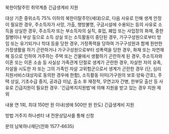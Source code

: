 북한이탈주민 취약계층 긴급생계비 지원

대상
기준 중위소득 75% 이하의 북한이탈주민(세대)으로, 다음 사유로 인해 생계 안정이 필요한 경우,
주소득자가 사망, 가출, 행방불명, 구금시설에 수용되는 등의 사유로 소득을 상실한 경우, 주소득자 또는 부소득자의 실직, 휴업, 폐업 또는 사업장의 화재, 중한 질병이나 부상 등으로 소득 상실 또는 소득활동이 중단된 경우, 가구구성원으로부터 방임 또는 유기되거나 학대 등을 당한 경우, 가정폭력을 당하여 가구구성원과 함께 원만한 가정생활을 하기 곤란하거나 가구구성원으로부터 성폭력을 당한 경우, 화재 또는 자연재해 등으로 인하여 거주하는 주택 또는 건물에서 생활하기 곤란하게 된 경우, 주소득자와 이혼 또는 이혼 소송 등 사실상 가족관계 단절로 생계가 곤란한 경우, 자살한 자의 유족, 자살을 시도한 자 또는 그의 가족인 자살 고위험군으로서 생계가 곤란한 경우 (단, 심리지원서비스대상자로 동의한 경우에 한함), 소득활동 미미(가구원의 보호·양육·간호), 주택 상실, 기초수급 중지, 공과급 미납, 출소 후 재정착, 무연고자 간병, 한부모 출산 등 사유로 긴급지원이 필요한 경우. '긴급복지지원법'에 의해 지원을 받고 있는 경우 지원 제외

내용
연 1회, 최대 150만 원 이내(생애 500만 원 한도) 긴급생계비 지원

방법
거주지 하나센터 내 전문상담사를 통해 신청

문의
남북하나재단(전화 1577-6635)
